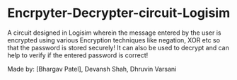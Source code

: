 # Encrpyter-Decrypter-circuit-Logisim

A circuit designed in Logisim wherein the message entered by the user is encrypted using various Encryption techniques like negation, XOR etc so that the password is stored securely!
It can also be used to decrypt and can help to verify if the entered password is correct!

Made by: [Bhargav Patel], Devansh Shah, Dhruvin Varsani
